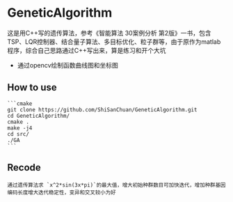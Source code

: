 # GeneticAlgorithm
这是用C++写的遗传算法，参考《智能算法 30案例分析 第2版》一书，包含TSP、LQR控制器、结合量子算法、多目标优化、粒子群等，由于原作为matlab程序，综合自己思路通过C++写出来，算是练习和开个大坑

- 通过opencv绘制函数曲线图和坐标图

## How to use
	```cmake
	git clone https://github.com/ShiSanChuan/GeneticAlgorithm.git
	cd GeneticAlgorithm/
	cmake .
	make -j4
	cd src/
	./GA
	```

## Recode
	通过遗传算法求 `x^2*sin(3x*pi)`的最大值，增大初始种群数目可加快迭代，增加种群基因编码长度增大迭代稳定性，变异和交叉较小为好
<img demo1="demo_picture/demo1.png">